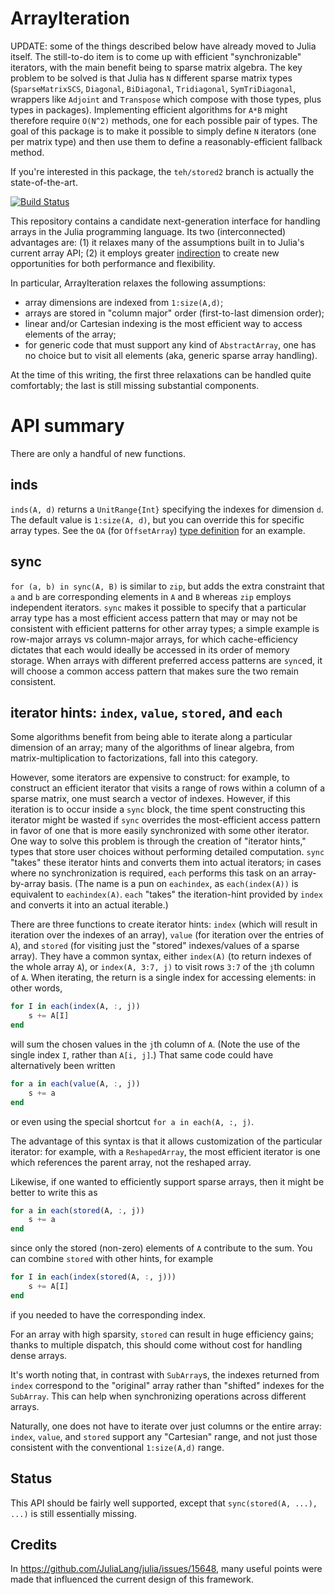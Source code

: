 # ArrayIteration

UPDATE: some of the things described below have already moved to Julia itself. The still-to-do item is to come up with efficient "synchronizable" iterators, with the main benefit being to sparse matrix algebra. The key problem to be solved is that Julia has `N` different sparse matrix types (`SparseMatrixSCS`, `Diagonal`, `BiDiagonal`, `Tridiagonal`, `SymTriDiagonal`, wrappers like `Adjoint` and `Transpose` which compose with those types, plus types in packages). Implementing efficient algorithms for `A*B` might therefore require `O(N^2)` methods, one for each possible pair of types. The goal of this package is to make it possible to simply define `N` iterators (one per matrix type) and then use them to define a reasonably-efficient fallback method.

If you're interested in this package, the `teh/stored2` branch is actually the state-of-the-art.


[![Build Status](https://travis-ci.org/timholy/ArrayIteration.jl.svg?branch=master)](https://travis-ci.org/timholy/ArrayIteration.jl)

This repository contains a candidate next-generation interface for handling arrays in the Julia programming language.
Its two (interconnected) advantages are:
(1) it relaxes many of the assumptions built in to Julia's current array API;
(2) it employs greater [indirection](https://en.wikipedia.org/wiki/Indirection) to create new opportunities for both performance and flexibility.

In particular, ArrayIteration relaxes the following assumptions:

- array dimensions are indexed from `1:size(A,d)`;
- arrays are stored in "column major" order (first-to-last dimension order);
- linear and/or Cartesian indexing is the most efficient way to access elements of the array;
- for generic code that must support any kind of `AbstractArray`, one has no choice but to visit all elements (aka, generic sparse array handling).

At the time of this writing, the first three relaxations can be handled quite comfortably; the last is still missing substantial components.

# API summary

There are only a handful of new functions.

## inds

`inds(A, d)` returns a `UnitRange{Int}` specifying the indexes for dimension `d`.  The default value is `1:size(A, d)`, but you can override this for specific array types.  See the `OA` (for `OffsetArray`) [type definition](test/array_types.jl) for an example.

## sync

`for (a, b) in sync(A, B)` is similar to `zip`, but adds the extra constraint that `a` and `b` are corresponding elements in `A` and `B` whereas `zip` employs independent iterators.
`sync` makes it possible to specify that a particular array type has a most efficient access pattern that may or may not be consistent with efficient patterns for other array types; a simple example is row-major arrays vs column-major arrays, for which cache-efficiency dictates that each would ideally be accessed in its order of memory storage.
When arrays with different preferred access patterns are `sync`ed, it will choose a common access pattern that makes sure the two remain consistent.

## iterator hints: `index`, `value`, `stored`, and `each`

Some algorithms benefit from being able to iterate along a particular dimension of an array; many of the algorithms of linear algebra, from matrix-multiplication to factorizations, fall into this category.

However, some iterators are expensive to construct: for example, to construct an efficient iterator that visits a range of rows within a column of a sparse matrix, one must search a vector of indexes.
However, if this iteration is to occur inside a `sync` block, the time spent constructing this iterator might be wasted if `sync` overrides the most-efficient access pattern in favor of one that is more easily synchronized with some other iterator.
One way to solve this problem is through the creation of "iterator hints," types that store user choices without performing detailed computation.
`sync` "takes" these iterator hints and converts them into actual iterators; in cases where no synchronization is required, `each` performs this task on an array-by-array basis.
(The name is a pun on `eachindex`, as `each(index(A))` is equivalent to `eachindex(A)`. `each` "takes" the iteration-hint provided by `index` and converts it into an actual iterable.)

There are three functions to create iterator hints: `index` (which will result in iteration over the indexes of an array), `value` (for iteration over the entries of `A`), and `stored` (for visiting just the "stored" indexes/values of a sparse array).
They have a common syntax, either `index(A)` (to return indexes of the whole array `A`), or `index(A, 3:7, j)` to visit rows `3:7` of the `j`th column of `A`.  When iterating, the return is a single index for accessing elements: in other words,

```jl
for I in each(index(A, :, j))
    s += A[I]
end
```
will sum the chosen values in the `j`th column of `A`.
(Note the use of the single index `I`, rather than `A[i, j]`.)
That same code could have alternatively been written

```jl
for a in each(value(A, :, j))
    s += a
end
```

or even using the special shortcut `for a in each(A, :, j)`.

The advantage of this syntax is that it allows customization of the particular iterator: for example, with a `ReshapedArray`, the most efficient iterator is one which references the parent array, not the reshaped array.

Likewise, if one wanted to efficiently support sparse arrays, then it might be better to write this as

```jl
for a in each(stored(A, :, j))
    s += a
end
```
since only the stored (non-zero) elements of `A` contribute to the sum.  You can combine `stored` with other hints, for example

```jl
for I in each(index(stored(A, :, j)))
    s += A[I]
end
```
if you needed to have the corresponding index.

For an array with high sparsity, `stored` can result in huge efficiency gains; thanks to multiple dispatch, this should come without cost for handling dense arrays.

It's worth noting that, in contrast with `SubArray`s, the indexes returned from `index` correspond to the "original" array rather than "shifted" indexes for the `SubArray`.  This can help when synchronizing operations across different arrays.

Naturally, one does not have to iterate over just columns or the entire array: `index`, `value`, and `stored` support any "Cartesian" range, and not just those consistent with the conventional `1:size(A,d)` range.

## Status

This API should be fairly well supported, except that `sync(stored(A, ...), ...)` is still essentially missing.

## Credits

In https://github.com/JuliaLang/julia/issues/15648, many useful points were made that influenced the current design of this framework.

